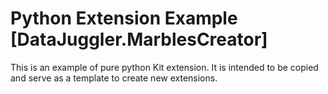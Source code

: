 # Python Extension Example [DataJuggler.MarblesCreator]

This is an example of pure python Kit extension. It is intended to be copied and serve as a template to create new extensions.

